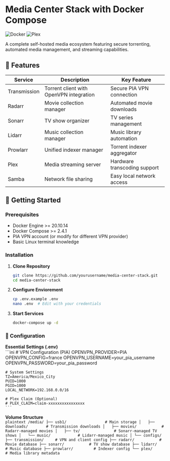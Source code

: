 # Media Center Stack with Docker Compose

![Docker](https://img.shields.io/badge/Docker-2CA5E0?style=for-the-badge&logo=docker&logoColor=white)
![Plex](https://img.shields.io/badge/Plex-000000?style=for-the-badge&logo=plex&logoColor=white)

A complete self-hosted media ecosystem featuring secure torrenting, automated media management, and streaming capabilities.

## 🌟 Features

| Service       | Description                                  | Key Feature                          |
|---------------|----------------------------------------------|--------------------------------------|
| Transmission  | Torrent client with OpenVPN integration      | Secure PIA VPN connection            |
| Radarr        | Movie collection manager                     | Automated movie downloads            |
| Sonarr        | TV show organizer                            | TV series management                 |
| Lidarr        | Music collection manager                     | Music library automation             |
| Prowlarr      | Unified indexer manager                      | Torrent indexer aggregator           |
| Plex          | Media streaming server                       | Hardware transcoding support         |
| Samba         | Network file sharing                         | Easy local network access            |

## 🚀 Getting Started

### Prerequisites
- Docker Engine >= 20.10.14
- Docker Compose >= 2.4.1
- PIA VPN account (or modify for different VPN provider)
- Basic Linux terminal knowledge

### Installation

1. **Clone Repository**
   ```bash
   git clone https://github.com/yourusername/media-center-stack.git
   cd media-center-stack

2. **Configure Enviorement**
    ```bash
    cp .env.example .env
    nano .env  # Edit with your credentials
    ```

3. **Start Services**
    ```bash
    docker-compose up -d
    ```

### 🔧 Configuration

**Essential Settings (.env)**  
    ```ini
    # VPN Configuration (PIA)
    OPENVPN_PROVIDER=PIA
    OPENVPN_CONFIG=france
    OPENVPN_USERNAME=your_pia_username
    OPENVPN_PASSWORD=your_pia_password

    # System Settings
    TZ=America/Mexico_City
    PUID=1000
    PGID=1000
    LOCAL_NETWORK=192.168.0.0/16

    # Plex Claim (Optional)
    # PLEX_CLAIM=claim-xxxxxxxxxxxxxxxx
    ```

**Volume Structure**  
    ```plaintext
    /media/
    ├── usb1/                 # Main storage
    │   ├── downloads/        # Transmission downloads
    │   ├── movies/           # Radarr-managed movies
    │   ├── tv/               # Sonarr-managed TV shows
    │   └── music/            # Lidarr-managed music
    │
    └── configs/
        ├── transmission/     # VPN and client config
        ├── radarr/           # Movie database
        ├── sonarr/           # TV show database
        ├── lidarr/           # Music database
        ├── prowlarr/         # Indexer config
        └── plex/             # Media library metadata
    ```